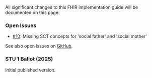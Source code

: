 All significant changes to this FHIR implementation guide will be documented on this page.

### Open Issues
* [#10](https://github.com/hl7ch/ch-epreg/issues/10): Missing SCT concepts for 'social father' and 'social mother'

See also open issues on [GitHub](https://github.com/hl7ch/ch-epreg/issues).


### STU 1 Ballot (2025)
Initial published version.
